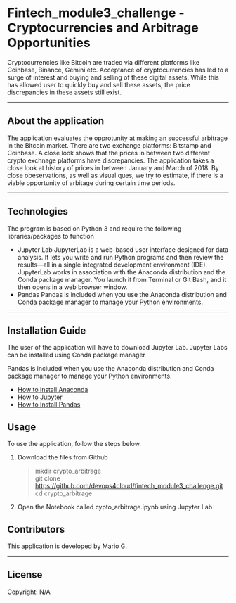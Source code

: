 # Fintech_module3_challenge - Cryptocurrencies and Arbitrage Opportunities

Cryptocurrencies like Bitcoin are traded via different platforms like Coinbase, Binance, Gemini etc. Acceptance of cryptocurrencies has led to a surge of interest and buying and selling of these digital assets. While this has allowed user to quickly buy and sell these assets, the price discrepancies in these assets still exist.

---

## About the application
The application evaluates the opprotunity at making an successful arbitrage in the Bitcoin market. There are two exchange platforms: Bitstamp and Coinbase. A close look shows that the prices in between two different crypto exchnage platforms have discrepancies.
The application takes a close look at history of prices in between January and March of 2018. By close obeservations, as well as visual ques, we try to estimate, if there is a viable opportunity of arbitage during certain time periods.

---

## Technologies

The program is based on Python 3 and require the following libraries/packages to function

- Jupyter Lab
    JupyterLab is a web-based user interface designed for data analysis. It lets you write and run Python programs and then review the results—all in a single integrated development environment (IDE). JupyterLab works in association with the Anaconda distribution and the Conda package manager. You launch it from Terminal or Git Bash, and it then opens in a web browser window. 
- Pandas
    Pandas is included when you use the Anaconda distribution and Conda package manager to manage your Python environments.

---

## Installation Guide

The user of the application will have to download Jupyter Lab. Jupyter Labs can be installed using Conda package manager

Pandas is included when you use the Anaconda distribution and Conda package manager to manage your Python environments.


   - [How to install Anaconda](https://docs.continuum.io/free/anaconda/install/) 
   - [How to Jupyter ](https://jupyterlab.readthedocs.io/en/stable/getting_started/installation.html) 
   - [How to Install Pandas](https://pandas.pydata.org/pandas-docs/stable/getting_started/install.html) 
   

## Usage

To use the application, follow the steps below.

1. Download the files from Github
    > mkdir crypto_arbitrage <br>
    > git clone https://github.com/devops4cloud/fintech_module3_challenge.git <br>
    > cd crypto_arbitrage

2. Open the Notebook called cypto_arbitrage.ipynb using Jupyter Lab

## Contributors

This application is developed by Mario G.

---

## License

Copyright: N/A

